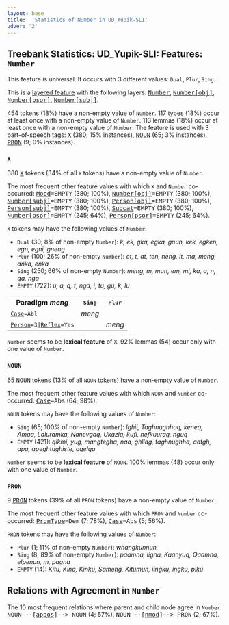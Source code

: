 ```yaml
---
layout: base
title:  'Statistics of Number in UD_Yupik-SLI'
udver: '2'
---
```


## Treebank Statistics: UD_Yupik-SLI: Features: `Number`

This feature is universal.
It occurs with 3 different values: `Dual`, `Plur`, `Sing`.

This is a <a href="../../u/overview/feat-layers.html">layered feature</a> with the following layers: <tt><a href="ess_sli-feat-Number.html">Number</a></tt>, <tt><a href="ess_sli-feat-Number-obj.html">Number[obj]</a></tt>, <tt><a href="ess_sli-feat-Number-psor.html">Number[psor]</a></tt>, <tt><a href="ess_sli-feat-Number-subj.html">Number[subj]</a></tt>.

454 tokens (18%) have a non-empty value of `Number`.
117 types (18%) occur at least once with a non-empty value of `Number`.
113 lemmas (18%) occur at least once with a non-empty value of `Number`.
The feature is used with 3 part-of-speech tags: <tt><a href="ess_sli-pos-X.html">X</a></tt> (380; 15% instances), <tt><a href="ess_sli-pos-NOUN.html">NOUN</a></tt> (65; 3% instances), <tt><a href="ess_sli-pos-PRON.html">PRON</a></tt> (9; 0% instances).

### `X`

380 <tt><a href="ess_sli-pos-X.html">X</a></tt> tokens (34% of all `X` tokens) have a non-empty value of `Number`.

The most frequent other feature values with which `X` and `Number` co-occurred: <tt><a href="ess_sli-feat-Mood.html">Mood</a></tt><tt>=EMPTY</tt> (380; 100%), <tt><a href="ess_sli-feat-Number-obj.html">Number[obj]</a></tt><tt>=EMPTY</tt> (380; 100%), <tt><a href="ess_sli-feat-Number-subj.html">Number[subj]</a></tt><tt>=EMPTY</tt> (380; 100%), <tt><a href="ess_sli-feat-Person-obj.html">Person[obj]</a></tt><tt>=EMPTY</tt> (380; 100%), <tt><a href="ess_sli-feat-Person-subj.html">Person[subj]</a></tt><tt>=EMPTY</tt> (380; 100%), <tt><a href="ess_sli-feat-Subcat.html">Subcat</a></tt><tt>=EMPTY</tt> (380; 100%), <tt><a href="ess_sli-feat-Number-psor.html">Number[psor]</a></tt><tt>=EMPTY</tt> (245; 64%), <tt><a href="ess_sli-feat-Person-psor.html">Person[psor]</a></tt><tt>=EMPTY</tt> (245; 64%).

`X` tokens may have the following values of `Number`:

* `Dual` (30; 8% of non-empty `Number`): <em>k, ek, gka, egka, gnun, kek, egken, egn, egni, gneng</em>
* `Plur` (100; 26% of non-empty `Number`): <em>et, t, at, ten, neng, it, ma, meng, anka, enka</em>
* `Sing` (250; 66% of non-empty `Number`): <em>meng, m, mun, em, mi, ka, a, n, qa, nga</em>
* `EMPTY` (722): <em>u, a, q, t, nga, i, tu, gu, k, lu</em>

<table>
  <tr><th>Paradigm <i>meng</i></th><th><tt>Sing</tt></th><th><tt>Plur</tt></th></tr>
  <tr><td><tt><tt><a href="ess_sli-feat-Case.html">Case</a></tt><tt>=Abl</tt></tt></td><td><em>meng</em></td><td></td></tr>
  <tr><td><tt><tt><a href="ess_sli-feat-Person.html">Person</a></tt><tt>=3</tt>|<tt><a href="ess_sli-feat-Reflex.html">Reflex</a></tt><tt>=Yes</tt></tt></td><td></td><td><em>meng</em></td></tr>
</table>

`Number` seems to be **lexical feature** of `X`. 92% lemmas (54) occur only with one value of `Number`.

### `NOUN`

65 <tt><a href="ess_sli-pos-NOUN.html">NOUN</a></tt> tokens (13% of all `NOUN` tokens) have a non-empty value of `Number`.

The most frequent other feature values with which `NOUN` and `Number` co-occurred: <tt><a href="ess_sli-feat-Case.html">Case</a></tt><tt>=Abs</tt> (64; 98%).

`NOUN` tokens may have the following values of `Number`:

* `Sing` (65; 100% of non-empty `Number`): <em>lghii, Taghnughhaq, keneq, Amaa, Laluramka, Nanevgaq, Ukaziq, kufi, nefkuuraq, nguq</em>
* `EMPTY` (421): <em>qikmi, yug, mangtegha, naa, ghllag, taghnughha, aatgh, apa, apeghtughiste, aqelqa</em>

`Number` seems to be **lexical feature** of `NOUN`. 100% lemmas (48) occur only with one value of `Number`.

### `PRON`

9 <tt><a href="ess_sli-pos-PRON.html">PRON</a></tt> tokens (39% of all `PRON` tokens) have a non-empty value of `Number`.

The most frequent other feature values with which `PRON` and `Number` co-occurred: <tt><a href="ess_sli-feat-PronType.html">PronType</a></tt><tt>=Dem</tt> (7; 78%), <tt><a href="ess_sli-feat-Case.html">Case</a></tt><tt>=Abs</tt> (5; 56%).

`PRON` tokens may have the following values of `Number`:

* `Plur` (1; 11% of non-empty `Number`): <em>whangkunnun</em>
* `Sing` (8; 89% of non-empty `Number`): <em>paamna, Iigna, Kaanyuq, Qaamna, elpenun, m, pagna</em>
* `EMPTY` (14): <em>Kitu, Kina, Kinku, Sameng, Kitumun, iingku, ingku, piku</em>

## Relations with Agreement in `Number`

The 10 most frequent relations where parent and child node agree in `Number`:
<tt>NOUN --[<tt><a href="ess_sli-dep-appos.html">appos</a></tt>]--> NOUN</tt> (4; 57%),
<tt>NOUN --[<tt><a href="ess_sli-dep-nmod.html">nmod</a></tt>]--> PRON</tt> (2; 67%).

